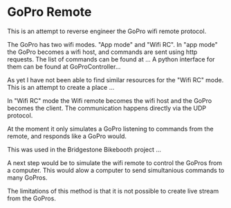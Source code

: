 GoPro Remote
============

This is an attempt to reverse engineer the GoPro wifi remote protocol. 

The GoPro has two wifi modes. "App mode" and "Wifi RC". In "app mode" the GoPro becomes a wifi host, and commands are sent using http requests. The list of commands can be found at ... A python interface for them can be found at GoProController... 

As yet I have not been able to find similar resources for the "Wifi RC" mode. This is an attempt to create a place ...

In "Wifi RC" mode the Wifi remote becomes the wifi host and the GoPro becomes the client. The communication happens directly via the UDP protocol. 

At the moment it only simulates a GoPro listening to commands from the remote, and responds like a GoPro would.

This was used in the Bridgestone Bikebooth project ... 

A next step would be to simulate the wifi remote to control the GoPros from a computer. This would alow a computer to send simultanious commands to many GoPros.

The limitations of this method is that it is not possible to create live stream from the GoPros.
